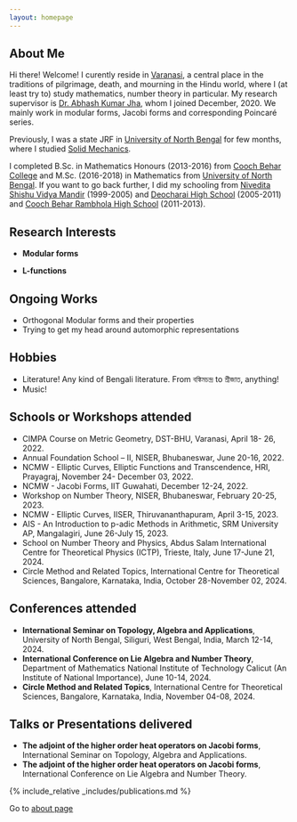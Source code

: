 ```yaml
---
layout: homepage
---
```


## About Me

Hi there! Welcome! I curently reside in [Varanasi](https://en.wikipedia.org/wiki/Varanasi), a central place in the traditions of pilgrimage, death, and mourning in the Hindu world, where I (at least try to) study mathematics, number theory in particular. My research supervisor is [Dr. Abhash Kumar Jha](https://www.iitbhu.ac.in/dept/mat/people/abhashmat), whom I joined December, 2020. We mainly work in modular forms, Jacobi forms and corresponding Poincaré series.

Previously, I was a state JRF in [University of North Bengal](https://nbu.ac.in/) for few months,  where I studied [Solid Mechanics](https://en.wikipedia.org/wiki/Solid_mechanics).

I completed B.Sc. in Mathematics Honours (2013-2016) from [Cooch Behar College](https://coochbeharcollege.ac.in/) and M.Sc. (2016-2018) in Mathematics from [University of North Bengal](https://nbu.ac.in/). If you want to go back further, I did my schooling from [Nivedita Shishu Vidya Mandir](https://schools.org.in/koch-bihar/19030404801/deocharai-nivedita-shishu-vidya-mandir.html) (1999-2005) and [Deocharai High School](https://school.banglarshiksha.gov.in/ws/website/index/19030404701) (2005-2011) and [Cooch Behar Rambhola High School](https://school.banglarshiksha.gov.in/ws/website/index/19031700101) (2011-2013).

## Research Interests

- **Modular forms** 
<!-- - **Automorphic Representations** -->
<!-- - **Mock Modular forms** -->
- **L-functions**

## Ongoing Works
- Orthogonal Modular forms and their properties
- Trying to get my head around automorphic representations

## Hobbies
-  Literature! Any kind of Bengali literature. From বঙ্কিমচন্দ্র to শ্রীজাত, anything!
-  Music! 
<!-- I find myself in an awkward place when I think about my tasteas. I love রবীন্দ্র সঙ্গীত, but Rocks, Metals attract me also. I love Bengali classical and folks and their modern renditions. Also, Bollywood, of course! -->

## Schools or Workshops attended
- CIMPA Course on Metric Geometry, DST-BHU, Varanasi, April 18- 26, 2022.
- Annual Foundation School – II, NISER, Bhubaneswar, June 20-16, 2022.
- NCMW - Elliptic Curves, Elliptic Functions and Transcendence, HRI, Prayagraj, November 24- December 03, 2022.
- NCMW - Jacobi Forms, IIT Guwahati, December 12-24, 2022.
- Workshop on Number Theory, NISER, Bhubaneswar, February 20-25, 2023.
- NCMW - Elliptic Curves, IISER, Thiruvananthapuram, April 3-15, 2023.
- AIS - An Introduction to p-adic Methods in Arithmetic, SRM University AP, Mangalagiri, June 26-July 15, 2023.
- School on Number Theory and Physics, Abdus Salam International Centre for Theoretical Physics (ICTP), Trieste, Italy, June 17-June 21, 2024.
- Circle Method and Related Topics, International Centre for Theoretical Sciences, Bangalore, Karnataka, India, October 28-November 02, 2024.

## Conferences attended
- **International Seminar on Topology, Algebra and Applications**, University of North Bengal, Siliguri,  West Bengal, India, March 12-14, 2024.
- **International Conference on Lie Algebra and Number Theory**, Department of Mathematics National Institute of Technology Calicut (An Institute of National Importance), June 10-14, 2024.
- **Circle Method and Related Topics**, International Centre for Theoretical Sciences, Bangalore, Karnataka, India, November 04-08, 2024.

## Talks or Presentations delivered
- **The adjoint of the higher order heat operators on Jacobi forms**, International Seminar on Topology, Algebra and Applications.
- **The adjoint of the higher order heat operators on Jacobi forms**, International Conference on Lie Algebra and Number Theory.

<!-- ## News

- **[Feb. 2020]** Our paper about incremental learning is accepted to CVPR 2020.
- **[Feb. 2020]** We will host the ACM Multimedia Asia 2020 conference in Singapore!
- **[Sept. 2019]** Our paper about few-shot learning is accepted to NeurIPS 2019.
- **[Mar. 2019]** Our paper about few-shot learning is accepted to CVPR 2019. -->

{% include_relative _includes/publications.md %}

Go to [about page](about.md)
